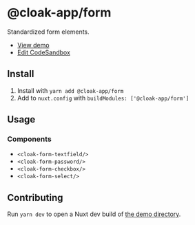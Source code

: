 # @cloak-app/form

Standardized form elements.

- [View demo](https://cloak-form.netlify.app)
- [Edit CodeSandbox](https://githubbox.com/BKWLD/cloak-form)

## Install

1. Install with `yarn add @cloak-app/form`
2. Add to `nuxt.config` with `buildModules: ['@cloak-app/form']`

## Usage

### Components

- `<cloak-form-textfield/>`
- `<cloak-form-password/>`
- `<cloak-form-checkbox/>`
- `<cloak-form-select/>`

## Contributing

Run `yarn dev` to open a Nuxt dev build of [the demo directory](./demo).
